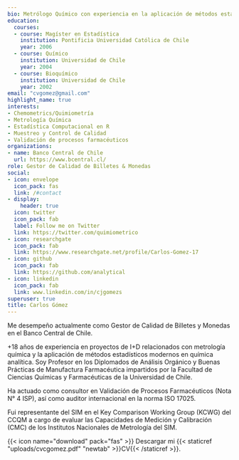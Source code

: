 ```yaml
---
bio: Metrólogo Químico con experiencia en la aplicación de métodos estadísticos modernos en Química Analítica.
education:
  courses:
  - course: Magíster en Estadística
    institution: Pontificia Universidad Católica de Chile
    year: 2006
  - course: Químico
    institution: Universidad de Chile
    year: 2004
  - course: Bioquímico
    institution: Universidad de Chile
    year: 2002
email: "cvgomez@gmail.com"
highlight_name: true
interests:
- Chemometrics/Quimiometría
- Metrología Química
- Estadística Computacional en R
- Muestreo y Control de Calidad
- Validación de procesos farmacéuticos
organizations:
- name: Banco Central de Chile
  url: https://www.bcentral.cl/
role: Gestor de Calidad de Billetes & Monedas
social:
- icon: envelope
  icon_pack: fas
  link: /#contact
- display:
    header: true
  icon: twitter
  icon_pack: fab
  label: Follow me on Twitter
  link: https://twitter.com/quimiometrico
- icon: researchgate
  icon_pack: fab
  link: https://www.researchgate.net/profile/Carlos-Gomez-17
- icon: github
  icon_pack: fab
  link: https://github.com/analytical
- icon: linkedin
  icon_pack: fab
  link: www.linkedin.com/in/cjgomezs
superuser: true
title: Carlos Gómez
---
```

Me desempeño actualmente como Gestor de Calidad de Billetes y Monedas en el Banco Central de Chile.

+18 años de experiencia en proyectos de I+D relacionados con metrología química y la aplicación de métodos estadísticos modernos en química analítica. Soy Profesor en los Diplomados de Análisis Orgánico y Buenas Prácticas de Manufactura Farmacéutica impartidos por la Facultad de Ciencias Químicas y Farmacéuticas de la Universidad de Chile.

Ha actuado como consultor en Validación de Procesos Farmacéuticos (Nota N° 4 ISP), así como auditor internacional en la norma ISO 17025.

Fui representante del SIM en el Key Comparison Working Group (KCWG) del CCQM a cargo de evaluar las Capacidades de Medición y Calibración (CMC) de los Institutos Nacionales de Metrología del SIM.

{{< icon name="download" pack="fas" >}} Descargar mi {{< staticref "uploads/cvcgomez.pdf" "newtab" >}}CV{{< /staticref >}}.
